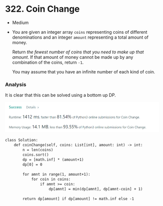 # 322. Coin Change

* Medium
*   You are given an integer array `coins` representing coins of different denominations and an integer `amount` representing a total amount of money.

    Return _the fewest number of coins that you need to make up that amount_. If that amount of money cannot be made up by any combination of the coins, return `-1`.

    You may assume that you have an infinite number of each kind of coin.

### Analysis&#x20;

It is clear that this can be solved using a bottom up DP.&#x20;

![](<../.gitbook/assets/image (21) (1) (1) (1) (1) (1).png>)

```
class Solution:
    def coinChange(self, coins: List[int], amount: int) -> int:
        n = len(coins)
        coins.sort()
        dp = [math.inf] * (amount+1)
        dp[0] = 0
        
        for amnt in range(1, amount+1):
            for coin in coins:
                if amnt >= coin:
                    dp[amnt] = min(dp[amnt], dp[amnt-coin] + 1)
                    
        return dp[amount] if dp[amount] != math.inf else -1
```
